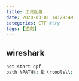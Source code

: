 ```yaml
---
title: 工具配置
date: 2020-03-01 14:29:49
categories: CTF #try
tags: [逆向]
---
```






## wireshark

```bash
net start npf
path %PATH%; E:\rtools\\;
```

